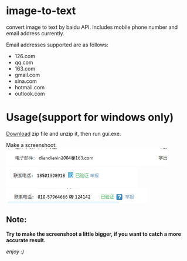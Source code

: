 # image-to-text
convert image to text by baidu API.  Includes mobile phone number and email address currently.

Email addresses supported are as follows:
- 126.com
- qq.com
- 163.com
- gmail.com
- sina.com
- hotmail.com
- outlook.com


# Usage(support for windows only)

[Download](https://github.com/broholens/image-to-text/blob/master/extractor.zip) zip file and unzip it, then run gui.exe.

Make a screenshoot:
![image](https://github.com/broholens/images/blob/master/image_to_text_1.jpg)
![image](https://github.com/broholens/images/blob/master/image_to_text_2.jpg)
![image](https://github.com/broholens/images/blob/master/image_to_text_3.jpg)

## Note:
**Try to make the screenshoot a little bigger, if you want to catch a more accurate result.**

*enjoy :)*
